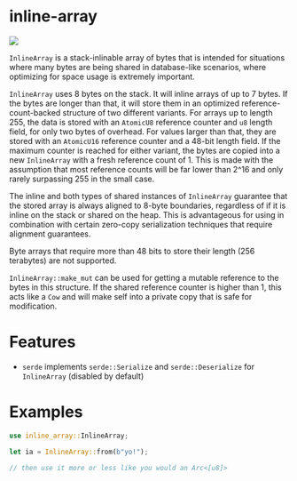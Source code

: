 # inline-array

<a href="https://docs.rs/inline-array"><img src="https://docs.rs/inline-array/badge.svg"></a>

`InlineArray` is a stack-inlinable array of bytes that is intended for situations where many bytes
are being shared in database-like scenarios, where optimizing for space usage is extremely
important.

`InlineArray` uses 8 bytes on the stack. It will inline arrays of up to 7 bytes. If the bytes
are longer than that, it will store them in an optimized reference-count-backed structure of
two different variants. For arrays up to length 255, the data is stored with an `AtomicU8`
reference counter and `u8` length field, for only two bytes of overhead. For values larger
than that, they are stored with an `AtomicU16` reference counter and a 48-bit length field.
If the maximum counter is reached for either variant, the bytes are copied into a new
`InlineArray` with a fresh reference count of 1. This is made with the assumption that most
reference counts will be far lower than 2^16 and only rarely surpassing 255 in the small case.

The inline and both types of shared instances of `InlineArray` guarantee that the stored array is
always aligned to 8-byte boundaries, regardless of if it is inline on the stack or
shared on the heap. This is advantageous for using in combination with certain
zero-copy serialization techniques that require alignment guarantees.

Byte arrays that require more than 48 bits to store their length (256 terabytes) are not supported.

`InlineArray::make_mut` can be used for getting a mutable reference to the bytes in this
structure. If the shared reference counter is higher than  1, this acts like a `Cow` and
will make self into a private copy that is safe for modification.

# Features

* `serde` implements `serde::Serialize` and `serde::Deserialize` for `InlineArray` (disabled by
default)

# Examples

```rust
use inline_array::InlineArray;

let ia = InlineArray::from(b"yo!");

// then use it more or less like you would an Arc<[u8]>
```

